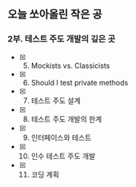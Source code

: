 ## 오늘 쏘아올린 작은 공

### 2부. 테스트 주도 개발의 깊은 곳
- [x] 5. Mockists vs. Classicists
- [x] 6. Should I test private methods
- [x] 7. 테스트 주도 설계
- [x] 8. 테스트 주도 개발의 한계
- [x] 9. 인터페이스와 테스트
- [x] 10. 인수 테스트 주도 개발
- [x] 11. 코딩 계획
